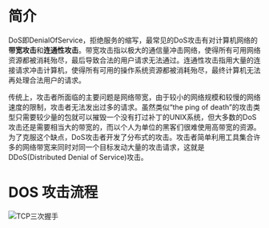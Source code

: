 # 简介

DoS即DenialOfService，拒绝服务的缩写，最常见的DoS攻击有对计算机网络的**带宽攻击**和**连通性攻击**。带宽攻击指以极大的通信量冲击网络，使得所有可用网络资源都被消耗殆尽，最后导致合法的用户请求无法通过。连通性攻击指用大量的连接请求冲击计算机，使得所有可用的操作系统资源都被消耗殆尽，最终计算机无法再处理合法用户的请求。

传统上，攻击者所面临的主要问题是网络带宽，由于较小的网络规模和较慢的网络速度的限制，攻击者无法发出过多的请求。虽然类似“the ping of death”的攻击类型只需要较少量的包就可以摧毁一个没有打过补丁的UNIX系统，但大多数的DoS攻击还是需要相当大的带宽的，而以个人为单位的黑客们很难使用高带宽的资源。为了克服这个缺点，DoS攻击者开发了分布式的攻击。攻击者简单利用工具集合许多的网络带宽来同时对同一个目标发动大量的攻击请求，这就是DDoS(Distributed Denial of Service)攻击。



# DOS 攻击流程

![TCP三次握手](Example_网络攻击/images/Picture1.png)